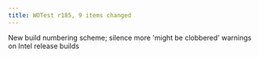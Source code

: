 ```yaml
---
title: WOTest r185, 9 items changed
---
```


New build numbering scheme; silence more 'might be clobbered' warnings on Intel release builds

